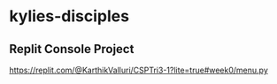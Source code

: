 # kylies-disciples

## Replit Console Project

https://replit.com/@KarthikValluri/CSPTri3-1?lite=true#week0/menu.py
